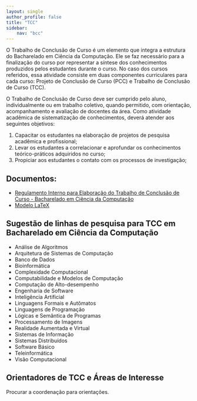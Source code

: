 ```yaml
---
layout: single
author_profile: false
title: "TCC"
sidebar:
    nav: "bcc"
---
```


O Trabalho de Conclusão de Curso é um elemento que integra a estrutura do Bacharelado em Ciência da Computação. Ele se faz necessário para a finalização do curso por representar a síntese dos conhecimentos produzidos pelos estudantes durante o curso. No caso dos cursos referidos, essa atividade consiste em duas componentes curriculares para cada curso: Projeto de Conclusão de Curso (PCC) e Trabalho de Conclusão de Curso (TCC). 

O Trabalho de Conclusão de Curso deve ser cumprido pelo aluno, individualmente ou em trabalho coletivo, quando permitido, com orientação, acompanhamento e avaliação de docentes da área. Como atividade acadêmica de sistematização de conhecimentos, deverá atender aos seguintes objetivos: 

1. Capacitar os estudantes na elaboração de projetos de pesquisa acadêmica e profissional; 
2. Levar os estudantes a correlacionar e aprofundar os conhecimentos teórico-práticos adquiridos no curso; 
3. Propiciar aos estudantes o contato com os processos de investigação;


## Documentos: 
- [Regulamento Interno para Elaboração do Trabalho de Conclusão de Curso - Bacharelado em Ciência da Computação]({{site.baseurl}}/assets/bcc/regulamento-interno-tcc-bcc.pdf)
- [Modelo LaTeX](https://github.com/IFBmodels/tcc)
## Sugestão de linhas de pesquisa para TCC em Bacharelado em Ciência da Computação

- Análise de Algoritmos
- Arquitetura de Sistemas de Computação
- Banco de Dados
- Bioinformática
- Complexidade Computacional
- Computabilidade e Modelos de Computação
- Computação de Alto-desempenho
- Engenharia de Software
- Inteligência Artificial
- Linguagens Formais e Autômatos
- Linguagens de Programação
- Lógicas e Semântica de Programas
- Processamento de Imagens
- Realidade Aumentada e Virtual
- Sistemas de Informação
- Sistemas Distribuídos
- Software Básico
- Teleinformática
- Visão Computacional

## Orientadores de TCC e Áreas de Interesse

Procurar a coordenação para orientações.